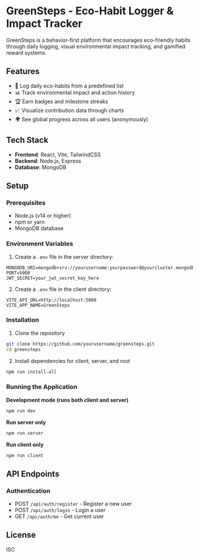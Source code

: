 # GreenSteps - Eco-Habit Logger & Impact Tracker

GreenSteps is a behavior-first platform that encourages eco-friendly habits through daily logging, visual environmental impact tracking, and gamified reward systems.

## Features

- 🌱 Log daily eco-habits from a predefined list
- 📊 Track environmental impact and action history
- 🏆 Earn badges and milestone streaks
- 📈 Visualize contribution data through charts
- 🌍 See global progress across all users (anonymously)

## Tech Stack

- **Frontend**: React, Vite, TailwindCSS
- **Backend**: Node.js, Express
- **Database**: MongoDB

## Setup

### Prerequisites

- Node.js (v14 or higher)
- npm or yarn
- MongoDB database

### Environment Variables

1. Create a `.env` file in the server directory:
```
MONGODB_URI=mongodb+srv://yourusername:yourpassword@yourcluster.mongodb.net/yourdatabase
PORT=5000
JWT_SECRET=your_jwt_secret_key_here
```

2. Create a `.env` file in the client directory:
```
VITE_API_URL=http://localhost:5000
VITE_APP_NAME=GreenSteps
```

### Installation

1. Clone the repository
```bash
git clone https://github.com/yourusername/greensteps.git
cd greensteps
```

2. Install dependencies for client, server, and root
```bash
npm run install-all
```

### Running the Application

**Development mode (runs both client and server)**
```bash
npm run dev
```

**Run server only**
```bash
npm run server
```

**Run client only**
```bash
npm run client
```

## API Endpoints

### Authentication
- POST `/api/auth/register` - Register a new user
- POST `/api/auth/login` - Login a user
- GET `/api/auth/me` - Get current user

## License

ISC 